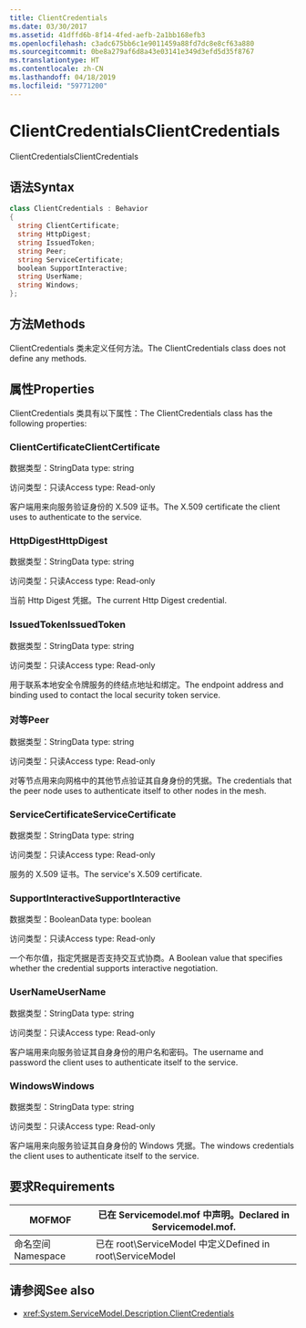 ```yaml
---
title: ClientCredentials
ms.date: 03/30/2017
ms.assetid: 41dffd6b-8f14-4fed-aefb-2a1bb168efb3
ms.openlocfilehash: c3adc675bb6c1e9011459a88fd7dc8e8cf63a880
ms.sourcegitcommit: 0be8a279af6d8a43e03141e349d3efd5d35f8767
ms.translationtype: HT
ms.contentlocale: zh-CN
ms.lasthandoff: 04/18/2019
ms.locfileid: "59771200"
---
```

# <a name="clientcredentials"></a><span data-ttu-id="a10e2-102">ClientCredentials</span><span class="sxs-lookup"><span data-stu-id="a10e2-102">ClientCredentials</span></span>
<span data-ttu-id="a10e2-103">ClientCredentials</span><span class="sxs-lookup"><span data-stu-id="a10e2-103">ClientCredentials</span></span>  
  
## <a name="syntax"></a><span data-ttu-id="a10e2-104">语法</span><span class="sxs-lookup"><span data-stu-id="a10e2-104">Syntax</span></span>  
  
```csharp
class ClientCredentials : Behavior  
{  
  string ClientCertificate;  
  string HttpDigest;  
  string IssuedToken;  
  string Peer;  
  string ServiceCertificate;  
  boolean SupportInteractive;  
  string UserName;  
  string Windows;  
};  
```  
  
## <a name="methods"></a><span data-ttu-id="a10e2-105">方法</span><span class="sxs-lookup"><span data-stu-id="a10e2-105">Methods</span></span>  
 <span data-ttu-id="a10e2-106">ClientCredentials 类未定义任何方法。</span><span class="sxs-lookup"><span data-stu-id="a10e2-106">The ClientCredentials class does not define any methods.</span></span>  
  
## <a name="properties"></a><span data-ttu-id="a10e2-107">属性</span><span class="sxs-lookup"><span data-stu-id="a10e2-107">Properties</span></span>  
 <span data-ttu-id="a10e2-108">ClientCredentials 类具有以下属性：</span><span class="sxs-lookup"><span data-stu-id="a10e2-108">The ClientCredentials class has the following properties:</span></span>  
  
### <a name="clientcertificate"></a><span data-ttu-id="a10e2-109">ClientCertificate</span><span class="sxs-lookup"><span data-stu-id="a10e2-109">ClientCertificate</span></span>  
 <span data-ttu-id="a10e2-110">数据类型：String</span><span class="sxs-lookup"><span data-stu-id="a10e2-110">Data type: string</span></span>  
  
 <span data-ttu-id="a10e2-111">访问类型：只读</span><span class="sxs-lookup"><span data-stu-id="a10e2-111">Access type: Read-only</span></span>  
  
 <span data-ttu-id="a10e2-112">客户端用来向服务验证身份的 X.509 证书。</span><span class="sxs-lookup"><span data-stu-id="a10e2-112">The X.509 certificate the client uses to authenticate to the service.</span></span>  
  
### <a name="httpdigest"></a><span data-ttu-id="a10e2-113">HttpDigest</span><span class="sxs-lookup"><span data-stu-id="a10e2-113">HttpDigest</span></span>  
 <span data-ttu-id="a10e2-114">数据类型：String</span><span class="sxs-lookup"><span data-stu-id="a10e2-114">Data type: string</span></span>  
  
 <span data-ttu-id="a10e2-115">访问类型：只读</span><span class="sxs-lookup"><span data-stu-id="a10e2-115">Access type: Read-only</span></span>  
  
 <span data-ttu-id="a10e2-116">当前 Http Digest 凭据。</span><span class="sxs-lookup"><span data-stu-id="a10e2-116">The current Http Digest credential.</span></span>  
  
### <a name="issuedtoken"></a><span data-ttu-id="a10e2-117">IssuedToken</span><span class="sxs-lookup"><span data-stu-id="a10e2-117">IssuedToken</span></span>  
 <span data-ttu-id="a10e2-118">数据类型：String</span><span class="sxs-lookup"><span data-stu-id="a10e2-118">Data type: string</span></span>  
  
 <span data-ttu-id="a10e2-119">访问类型：只读</span><span class="sxs-lookup"><span data-stu-id="a10e2-119">Access type: Read-only</span></span>  
  
 <span data-ttu-id="a10e2-120">用于联系本地安全令牌服务的终结点地址和绑定。</span><span class="sxs-lookup"><span data-stu-id="a10e2-120">The endpoint address and binding used to contact the local security token service.</span></span>  
  
### <a name="peer"></a><span data-ttu-id="a10e2-121">对等</span><span class="sxs-lookup"><span data-stu-id="a10e2-121">Peer</span></span>  
 <span data-ttu-id="a10e2-122">数据类型：String</span><span class="sxs-lookup"><span data-stu-id="a10e2-122">Data type: string</span></span>  
  
 <span data-ttu-id="a10e2-123">访问类型：只读</span><span class="sxs-lookup"><span data-stu-id="a10e2-123">Access type: Read-only</span></span>  
  
 <span data-ttu-id="a10e2-124">对等节点用来向网格中的其他节点验证其自身身份的凭据。</span><span class="sxs-lookup"><span data-stu-id="a10e2-124">The credentials that the peer node uses to authenticate itself to other nodes in the mesh.</span></span>  
  
### <a name="servicecertificate"></a><span data-ttu-id="a10e2-125">ServiceCertificate</span><span class="sxs-lookup"><span data-stu-id="a10e2-125">ServiceCertificate</span></span>  
 <span data-ttu-id="a10e2-126">数据类型：String</span><span class="sxs-lookup"><span data-stu-id="a10e2-126">Data type: string</span></span>  
  
 <span data-ttu-id="a10e2-127">访问类型：只读</span><span class="sxs-lookup"><span data-stu-id="a10e2-127">Access type: Read-only</span></span>  
  
 <span data-ttu-id="a10e2-128">服务的 X.509 证书。</span><span class="sxs-lookup"><span data-stu-id="a10e2-128">The service's X.509 certificate.</span></span>  
  
### <a name="supportinteractive"></a><span data-ttu-id="a10e2-129">SupportInteractive</span><span class="sxs-lookup"><span data-stu-id="a10e2-129">SupportInteractive</span></span>  
 <span data-ttu-id="a10e2-130">数据类型：Boolean</span><span class="sxs-lookup"><span data-stu-id="a10e2-130">Data type: boolean</span></span>  
  
 <span data-ttu-id="a10e2-131">访问类型：只读</span><span class="sxs-lookup"><span data-stu-id="a10e2-131">Access type: Read-only</span></span>  
  
 <span data-ttu-id="a10e2-132">一个布尔值，指定凭据是否支持交互式协商。</span><span class="sxs-lookup"><span data-stu-id="a10e2-132">A Boolean value that specifies whether the credential supports interactive negotiation.</span></span>  
  
### <a name="username"></a><span data-ttu-id="a10e2-133">UserName</span><span class="sxs-lookup"><span data-stu-id="a10e2-133">UserName</span></span>  
 <span data-ttu-id="a10e2-134">数据类型：String</span><span class="sxs-lookup"><span data-stu-id="a10e2-134">Data type: string</span></span>  
  
 <span data-ttu-id="a10e2-135">访问类型：只读</span><span class="sxs-lookup"><span data-stu-id="a10e2-135">Access type: Read-only</span></span>  
  
 <span data-ttu-id="a10e2-136">客户端用来向服务验证其自身身份的用户名和密码。</span><span class="sxs-lookup"><span data-stu-id="a10e2-136">The username and password the client uses to authenticate itself to the service.</span></span>  
  
### <a name="windows"></a><span data-ttu-id="a10e2-137">Windows</span><span class="sxs-lookup"><span data-stu-id="a10e2-137">Windows</span></span>  
 <span data-ttu-id="a10e2-138">数据类型：String</span><span class="sxs-lookup"><span data-stu-id="a10e2-138">Data type: string</span></span>  
  
 <span data-ttu-id="a10e2-139">访问类型：只读</span><span class="sxs-lookup"><span data-stu-id="a10e2-139">Access type: Read-only</span></span>  
  
 <span data-ttu-id="a10e2-140">客户端用来向服务验证其自身身份的 Windows 凭据。</span><span class="sxs-lookup"><span data-stu-id="a10e2-140">The windows credentials the client uses to authenticate itself to the service.</span></span>  
  
## <a name="requirements"></a><span data-ttu-id="a10e2-141">要求</span><span class="sxs-lookup"><span data-stu-id="a10e2-141">Requirements</span></span>  
  
|<span data-ttu-id="a10e2-142">MOF</span><span class="sxs-lookup"><span data-stu-id="a10e2-142">MOF</span></span>|<span data-ttu-id="a10e2-143">已在 Servicemodel.mof 中声明。</span><span class="sxs-lookup"><span data-stu-id="a10e2-143">Declared in Servicemodel.mof.</span></span>|  
|---------|-----------------------------------|  
|<span data-ttu-id="a10e2-144">命名空间</span><span class="sxs-lookup"><span data-stu-id="a10e2-144">Namespace</span></span>|<span data-ttu-id="a10e2-145">已在 root\ServiceModel 中定义</span><span class="sxs-lookup"><span data-stu-id="a10e2-145">Defined in root\ServiceModel</span></span>|  
  
## <a name="see-also"></a><span data-ttu-id="a10e2-146">请参阅</span><span class="sxs-lookup"><span data-stu-id="a10e2-146">See also</span></span>

- <xref:System.ServiceModel.Description.ClientCredentials>
